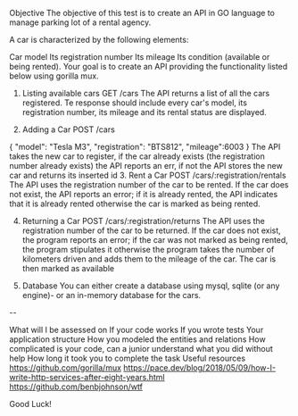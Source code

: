 Objective
The objective of this test is to create an API in GO language to manage parking lot of a rental agency.

A car is characterized by the following elements:

Car model
Its registration number
Its mileage
Its condition (available or being rented).
Your goal is to create an API providing the functionality listed below using gorilla mux.

 

1. Listing available cars
GET /cars
The API returns a list of all the cars registered. Te response should include every car's model, its registration number, its mileage and its rental status are displayed.

2. Adding a Car
POST /cars

{
    "model": "Tesla M3",
    "registration": "BTS812",
    "mileage":6003
}
The API takes the new car to register, if the car already exists (the registration number already exists) the API reports an err, if not the API stores the new car and returns its inserted id
3. Rent a Car
POST /cars/:registration/rentals
The API uses the registration number of the car to be rented. If the car does not exist, the API reports an error; if it is already rented, the API indicates that it is already rented otherwise the car is marked as being rented.

4. Returning a Car
POST /cars/:registration/returns
The API uses the registration number of the car to be returned. If the car does not exist, the program reports an error; if the car was not marked as being rented, the program stipulates it otherwise the program takes the number of kilometers driven and adds them to the mileage of the car. The car is then marked as available

5. Database
You can either create a database using mysql, sqlite (or any engine)- or an in-memory database for the cars.

--

What will I be assessed on
If your code works
If you wrote tests
Your application structure
How you modeled the entities and relations
How complicated is your code, can a junior understand what you did without help
How long it took you to complete the task
Useful resources
https://github.com/gorilla/mux
https://pace.dev/blog/2018/05/09/how-I-write-http-services-after-eight-years.html
https://github.com/benbjohnson/wtf
   

Good Luck!